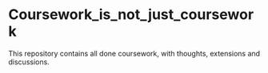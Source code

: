 # Coursework_is_not_just_coursework

This repository contains all done coursework, with thoughts, extensions and discussions.
